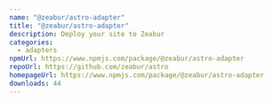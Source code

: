 ```yaml
---
name: "@zeabur/astro-adapter"
title: "@zeabur/astro-adapter"
description: Deploy your site to Zeabur
categories:
  - adapters
npmUrl: https://www.npmjs.com/package/@zeabur/astro-adapter
repoUrl: https://github.com/zeabur/astro
homepageUrl: https://www.npmjs.com/package/@zeabur/astro-adapter
downloads: 44
---
```


